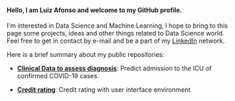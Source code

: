 #### Hello, I am Luiz Afonso and welcome to my GitHub profile.

I'm interested in Data Science and Machine Learning, I hope to bring to this page some projects, ideas and other things related to Data Science world. Feel free to get in contact by e-mail and be a part of my [LinkedIn](https://www.linkedin.com/in/luiz-afonso-dos-santos/) network.

 Here is a brief summary about my public repositories:

- **[Clinical Data to assess diagnosis](https://github.com/Luiz-sj/Clinical_Data_to_assess_diagnosis)**: Predict admission to the ICU of confirmed COVID-19 cases.

- **[Credit rating](https://github.com/Luiz-sj/Credit_rating)**: Credit rating with user interface environment
